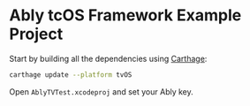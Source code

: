 # Ably tcOS Framework Example Project

Start by building all the dependencies using [Carthage](https://github.com/Carthage/Carthage):

```bash
carthage update --platform tvOS
```

Open `AblyTVTest.xcodeproj` and set your Ably key.
